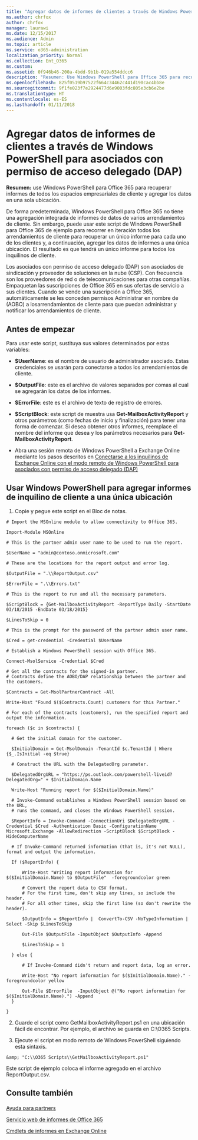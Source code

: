 ```yaml
---
title: "Agregar datos de informes de clientes a través de Windows PowerShell para asociados con permiso de acceso delegado (DAP)"
ms.author: chrfox
author: chrfox
manager: laurawi
ms.date: 12/15/2017
ms.audience: Admin
ms.topic: article
ms.service: o365-administration
localization_priority: Normal
ms.collection: Ent_O365
ms.custom: 
ms.assetid: 0f946b46-200a-4bdd-9b1b-019a554ddcc6
description: "Resumen: Use Windows PowerShell para Office 365 para recuperar informes de todos los arrendamientos de cliente y agregar los datos a una sola ubicación."
ms.openlocfilehash: 825f0519b97522f664c34462c441d190cac4bb8e
ms.sourcegitcommit: 9f1fe023f7e2924477d6e9003fdc805e3cb6e2be
ms.translationtype: HT
ms.contentlocale: es-ES
ms.lasthandoff: 01/11/2018
---
```

# <a name="aggregate-customer-reporting-data-via-windows-powershell-for-delegated-access-permission-dap-partners"></a>Agregar datos de informes de clientes a través de Windows PowerShell para asociados con permiso de acceso delegado (DAP)

 **Resumen:** use Windows PowerShell para Office 365 para recuperar informes de todos los espacios empresariales de cliente y agregar los datos en una sola ubicación.
  
De forma predeterminada, Windows PowerShell para Office 365 no tiene una agregación integrada de informes de datos de varios arrendamientos de cliente. Sin embargo, puede usar este script de Windows PowerShell para Office 365 de ejemplo para recorrer en iteración todos los arrendamientos de cliente para recuperar un único informe para cada uno de los clientes y, a continuación, agregar los datos de informes a una única ubicación. El resultado es que tendrá un único informe para todos los inquilinos de cliente. 
  
Los asociados con permiso de acceso delegado (DAP) son asociados de sindicación y proveedor de soluciones en la nube (CSP). Con frecuencia son los proveedores de red o de telecomunicaciones para otras compañías. Empaquetan las suscripciones de Office 365 en sus ofertas de servicio a sus clientes. Cuando se vende una suscripción a Office 365, automáticamente se les conceden permisos Administrar en nombre de (AOBO) a losarrendamientos de cliente para que puedan administrar y notificar los arrendamientos de cliente.
## <a name="before-you-begin"></a>Antes de empezar

Para usar este script, sustituya sus valores determinados por estas variables:
  
- **$UserName**: es el nombre de usuario de administrador asociado. Estas credenciales se usarán para conectarse a todos los arrendamientos de cliente.
    
- **$OutputFile**: este es el archivo de valores separados por comas al cual se agregarán los datos de los informes.
    
- **$ErrorFile**: este es el archivo de texto de registro de errores.
    
- **$ScriptBlock**: este script de muestra usa **Get-MailboxActivityReport** y otros parámetros (como fechas de inicio y finalización) para tener una forma de comenzar. Si desea obtener otros informes, reemplace el nombre del informe que desea y los parámetros necesarios para **Get-MailboxActivityReport**.
    
- Abra una sesión remota de Windows PowerShell a Exchange Online mediante los pasos descritos en [Conectarse a los inquilinos de Exchange Online con el modo remoto de Windows PowerShell para asociados con permiso de acceso delegado (DAP)](connect-to-exchange-online-tenants-with-remote-windows-powershell-for-delegated.md)
    
## <a name="use-windows-powershell-to-aggregate-customer-tenant-reports-to-a-single-location"></a>Usar Windows PowerShell para agregar informes de inquilino de cliente a una única ubicación

1. Copie y pegue este script en el Bloc de notas.
    
  ```
  # Import the MSOnline module to allow connectivity to Office 365.

Import-Module MSOnline

# This is the partner admin user name to be used to run the report.

$UserName = "admin@contoso.onmicrosoft.com"

# These are the locations for the report output and error log.

$OutputFile = ".\\ReportOutput.csv"

$ErrorFile = ".\\Errors.txt"

# This is the report to run and all the necessary parameters.

$ScriptBlock = {Get-MailboxActivityReport -ReportType Daily -StartDate 03/18/2015 -EndDate 03/18/2015}

$LinesToSkip = 0

# This is the prompt for the password of the partner admin user name.

$Cred = get-credential -Credential $UserName

# Establish a Windows PowerShell session with Office 365.

Connect-MsolService -Credential $Cred

# Get all the contracts for the signed-in partner.  
# Contracts define the AOBO/DAP relationship between the partner and the customers.

$Contracts = Get-MsolPartnerContract -All

Write-Host "Found $($Contracts.Count) customers for this Partner."

# For each of the contracts (customers), run the specified report and output the information.

foreach ($c in $contracts) { 

    # Get the initial domain for the customer.

    $InitialDomain = Get-MsolDomain -TenantId $c.TenantId | Where {$_.IsInitial -eq $true}

    # Construct the URL with the DelegatedOrg parameter.
    
    $DelegatedOrgURL = "https://ps.outlook.com/powershell-liveid?DelegatedOrg=" + $InitialDomain.Name
        
    Write-Host "Running report for $($InitialDomain.Name)"

    # Invoke-Command establishes a Windows PowerShell session based on the URL,
    # runs the command, and closes the Windows PowerShell session.
    
    $ReportInfo = Invoke-Command -ConnectionUri $DelegatedOrgURL -Credential $Cred -Authentication Basic -ConfigurationName Microsoft.Exchange -AllowRedirection -ScriptBlock $ScriptBlock -HideComputerName

    # If Invoke-Command returned information (that is, it's not NULL), format and output the information.
    
    If ($ReportInfo) {

        Write-Host "Writing report information for $($InitialDomain.Name) to $OutputFile"  -foregroundcolor green

        # Convert the report data to CSV format.
        # For the first time, don't skip any lines, so include the header.
        # For all other times, skip the first line (so don't rewrite the header).
        
        $OutputInfo = $ReportInfo |  ConvertTo-CSV -NoTypeInformation | Select -Skip $LinesToSkip

        Out-File $OutputFile -InputObject $OutputInfo -Append

        $LinesToSkip = 1

    } else {

        # If Invoke-Command didn't return and report data, log an error.
        
        Write-Host "No report information for $($InitialDomain.Name)." -foregroundcolor yellow
           
        Out-File $ErrorFile  -InputObject @("No report information for $($InitialDomain.Name).") -Append
    }

}

  ```

2. Guarde el script como GetMailboxActivityReport.ps1 en una ubicación fácil de encontrar. Por ejemplo, el archivo se guarda en C:\\O365 Scripts. 
    
3. Ejecute el script en modo remoto de Windows PowerShell siguiendo esta sintaxis.
    
  ```
  &amp; "C:\\O365 Scripts\\GetMailboxActivityReport.ps1"
  ```

Este script de ejemplo coloca el informe agregado en el archivo ReportOutput.csv.
  
## <a name="see-also"></a>Consulte también

#### 

[Ayuda para partners](https://go.microsoft.com/fwlink/p/?LinkID=533477)
  
[Servicio web de informes de Office 365](https://go.microsoft.com/fwlink/p/?LinkId=532777)
  
[Cmdlets de informes en Exchange Online](https://go.microsoft.com/fwlink/p/?LinkId=526430)

